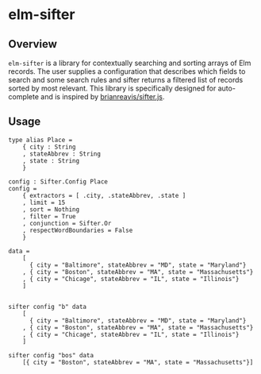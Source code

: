 # elm-sifter

## Overview
`elm-sifter` is a library for contextually searching and sorting arrays of Elm
records. The user supplies a configuration that describes which fields to search
and some search rules and sifter returns a filtered list of records sorted by
most relevant. This library is specifically designed for auto-complete and is
inspired by [brianreavis/sifter.js](https://github.com/brianreavis/sifter.js).

## Usage
```
type alias Place =
    { city : String
    , stateAbbrev : String
    , state : String
    }

config : Sifter.Config Place
config =
    { extractors = [ .city, .stateAbbrev, .state ]
    , limit = 15
    , sort = Nothing
    , filter = True
    , conjunction = Sifter.Or
    , respectWordBoundaries = False
    }

data =
    [
      { city = "Baltimore", stateAbbrev = "MD", state = "Maryland"}
    , { city = "Boston", stateAbbrev = "MA", state = "Massachusetts"}
    , { city = "Chicage", stateAbbrev = "IL", state = "Illinois"}
    ]


sifter config "b" data
    [
      { city = "Baltimore", stateAbbrev = "MD", state = "Maryland"}
    , { city = "Boston", stateAbbrev = "MA", state = "Massachusetts"}
    , { city = "Chicage", stateAbbrev = "IL", state = "Illinois"}
    ]

sifter config "bos" data
    [{ city = "Boston", stateAbbrev = "MA", state = "Massachusetts"}]

```

